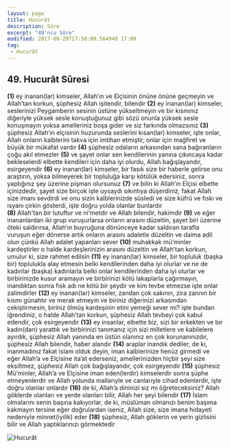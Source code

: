 ```yaml
---
layout: page
title: Hucurât
description: Sûre
excerpt: "49'ncu Sûre"
modified: 2017-09-29T17:50:00.564948 17:00
tag: 
 - Hucurât
---
```


## 49. Hucurât Sûresi

**(1)** ey inanan(lar) kimseler, Allah’ın ve Elçisinin önüne önüne geçmeyin ve Allah’tan korkun, şüphesiz Allah işitendir, bilendir 
**(2)** ey inanan(lar) kimseler, seslerinizi Peygamberin sesinin üstüne yükseltmeyin ve bir kısmınız diğeriyle yüksek sesle konuştuğunuz gibi sözü onunla yüksek sesle konuşmayın yoksa amelleriniz boşa gider ve siz farkında olmazsınız
**(3)** şüphesiz Allah’ın elçisinin huzurunda seslerini kısan(lar) kimseler, işte onlar, Allah onların kalblerini takva için imtihan etmiştir, onlar için mağfiret ve büyük  bir mükafat vardır
**(4)** şüphesiz odaların arkasından sana bağıranların çoğu akıl etmezler
**(5)** ve şayet onlar sen kendilerinin yanına çıkıncaya kadar bekleselerdi elbette kendileri için daha iyi olurdu, Allah bağışlayandır, esirgeyendir 
**(6)** ey inanan(lar) kimseler, bir fasık size bir haberle gelirse onu araştırın, yoksa bilmeyerek bir topluluğa karşı kötülük edersiniz, sonra yaptığınız şey üzerine pişman olursunuz
**(7)** ve bilin ki Allah’ın Elçisi elbette içinizdedir, şayet size birçok işte uysaydı sıkıntıya düşerdiniz, fakat Allah size imanı sevdirdi ve onu sizin kalblerinizde süsledi ve size küfrü ve fıskı ve isyanı çirkin gösterdi, işte doğru yolda olanlar bunlardır	
**(8)** Allah'tan bir lutuftur ve ni’metdir ve Allah bilendir, hakimdir
**(9)** ve eğer inananlardan iki grup vuruşurlarsa onların arasını düzeltin, şayet biri üzerine öteki saldırırsa, Allah’ın buyruğuna dönünceye kadar saldıran tarafla vuruşun eğer dönerse artık onların arasını adaletle düzeltin ve daima adil olun çünkü Allah adalet yapanları sever
**(10)** muhakkak mü’minler kardeştirler o halde kardeşlerinizin arasını düzeltin ve Allah’tan korkun, umulur ki, size rahmet edilsin
**(11)** ey inanan(lar) kimseler, bir topluluk (başka bir) toplulukla alay etmesin belki kendilerinden daha iyi olurlar ve ne de kadınlar (başka) kadınlarla belki onlar kendilerinden daha iyi olurlar ve birbirinizde kusur aramayın ve birbirinizi kötü lakaplarla çağırmayın, inandıktan sonra fısk adı ne kötü bir şeydir ve kim tevbe etmezse işte onlar zalimdirler
**(12)** ey inanan(lar) kimseler, zandan çok sakının, zira zannın bir kısmı günahtır ve merak etmeyin ve biriniz diğerinizi arkasından çekiştirmesin, biriniz ölmüş kardeşinin etini yemeği sever mi? işte bundan iğrendiniz, o halde Allah’tan korkun, şüphesiz Allah tevbeyi çok kabul edendir, çok esirgeyendir
**(13)** ey insanlar, elbette biz, sizi bir erkekten ve bir kadın(dan) yarattık ve birbirinizi tanımanız için sizi milletlere ve kabilelere ayırdık, şüphesiz Allah yanında en üstün olanınız en çok korunanınızdır, şüphesiz Allah bilendir, haber alandır 
**(14)** araplar inandık dediler, de ki, inanmadınız fakat islam olduk deyin, iman kalblerinize henüz girmedi ve eğer Allah’a ve Elçisine ita’at ederseniz, amellerinizden hiçbir şeyi size eksiltmez, şüphesiz Allah çok bağışlayandır, çok esirgeyendir
**(15)** şüphesiz Mü’minler, Allah’a ve Elçisine iman eden(lerdir) kimselerdir sonra şüphe etmeyenlerdir ve Allah yolunda mallarıyle ve canlarıyle cihad edenlerdir, işte doğru olanlar onlardır
**(16)** de ki, Allah’a dininizi siz mi öğreteceksiniz? Allah göklerde olanları ve yerde olanları bilir, Allah her şeyi bilendir
**(17)** İslam olmalarını senin başına kakıyorlar, de ki, müslüman olmanızı benim başıma kakmayın tersine eğer doğrulardan iseniz, Allah size, size imana hidayeti nedeniyle minnet(iyilik) eder 
**(18)** şüphesiz, Allah göklerin ve yerin gizlisini bilir ve Allah yaptıklarınızı görmektedir

![Hucurât]({{site.url}}/images/altkenar.png)
